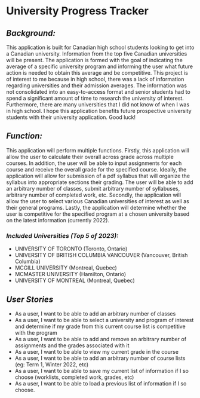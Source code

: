 # **University Progress Tracker**

## *Background:*
This application is built for Canadian high school students looking to get into a
Canadian university. Information from the top five Canadian universities will be present. The application is formed with 
the goal of indicating the average of a specific university program and informing the user what future action is needed
to obtain this average and be competitive. This project is of interest to me because in high school,
there was a lack of information regarding universities and their admission averages. 
The information was not consolidated into an easy-to-access format and senior students 
had to spend a significant amount of time to research the university of interest. Furthermore,
there are many universities that I did not know of when I was in high school. I hope this application
benefits future prospective university students with their university application. Good luck! 

## *Function:*
This application will perform multiple functions. Firstly, this application will allow the user to calculate
their overall across grade across multiple courses. In addition, the user will be able to input assignments for each
course and receive the overall grade for the specified course. Ideally, the application will allow for submission
of a pdf syllabus that will organize the syllabus into appropriate sections their grading. The user will be 
able to add an arbitrary number of classes, submit arbitrary number of syllabuses, arbitrary number of completed work, 
etc. Secondly, the application will allow the user to select various Canadian universities of interest as well as their 
general programs. Lastly, the application will determine whether the user is competitive for the specified program at a
chosen university based on the latest information (currently 2022).

### *Included Universities (Top 5 of 2023):*
- UNIVERSITY OF TORONTO (Toronto, Ontario)
- UNIVERSITY OF BRITISH COLUMBIA VANCOUVER (Vancouver, British Columbia)
- MCGILL UNIVERSITY (Montreal, Quebec)
- MCMASTER UNIVERSITY (Hamilton, Ontario)
- UNIVERSITY OF MONTREAL (Montreal, Quebec)




[//]: # (An example of text with **bold** and *italic* fonts.  )

## *User Stories*
- As a user, I want to be able to add an arbitrary number of classes 
- As a user, I want to be able to select a university and program of interest and determine if my grade from this current course list is competitive with the program
- As a user, I want to be able to add and remove an arbitrary number of assignments and the grades associated with it
- As a user, I want to be able to view my current grade in the course
- As a user, I want to be able to add an arbitrary number of course lists (eg: Term 1, Winter 2022, etc)
- As a user, I want to be able to save my current list of information if I so choose (worklists, completed work, grades, etc)
- As a user, I want to be able to load a previous list of information if I so choose.
